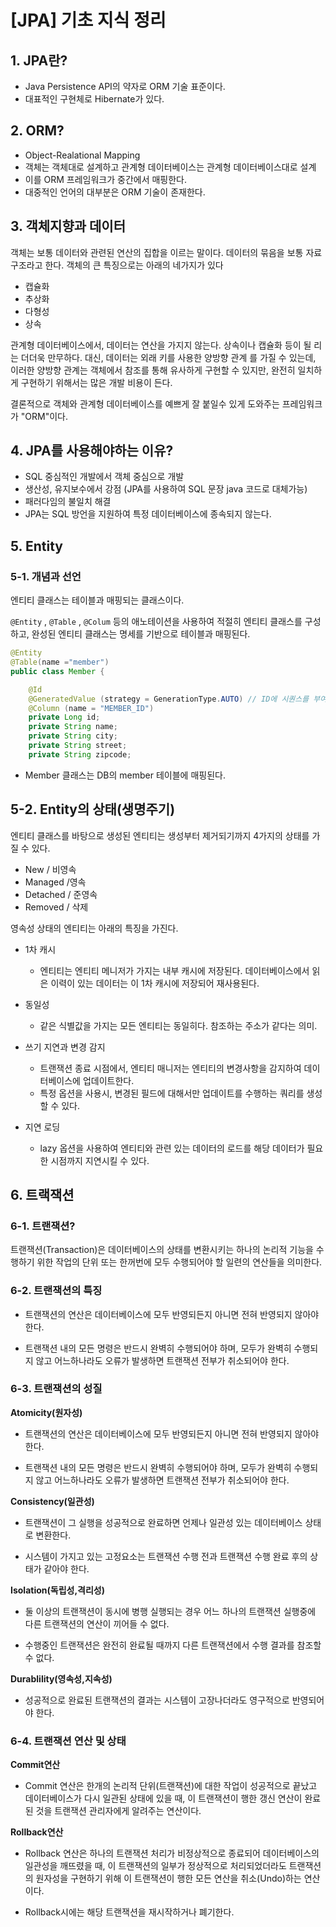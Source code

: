 # [JPA] 기초 지식 정리

## 1. JPA란?
- Java Persistence API의 약자로 ORM 기술 표준이다.
- 대표적인 구현체로 Hibernate가 있다.

## 2. ORM?
- Object-Realational Mapping
- 객체는 객체대로 설계하고 관계형 데이터베이스는 관계형 데이터베이스대로 설계
- 이를 ORM 프레임워크가 중간에서 매핑한다.
- 대중적인 언어의 대부분은 ORM 기술이 존재한다.

## 3. 객체지향과 데이터
객체는 보통 데이터와 관련된 연산의 집합을 이르는 말이다. 데이터의 묶음을 보통 자료구조라고 한다. 객체의 큰 특징으로는 아래의 네가지가 있다
- 캡슐화
- 추상화
- 다형성
- 상속

관계형 데이터베이스에서, 데이터는 연산을 가지지 않는다. 상속이나 캡슐화 등이 될 리는 더더욱 만무하다. 대신, 데이터는 외래 키를 사용한 양방향 관계 를 가질 수 있는데, 이러한 양방향 관계는 객체에서 참조를 통해 유사하게 구현할 수 있지만, 완전히 일치하게 구현하기 위해서는 많은 개발 비용이 든다.

결론적으로 객체와 관계형 데이터베이스를 예쁘게 잘 붙일수 있게 도와주는 프레임워크가 "ORM"이다.

## 4. JPA를 사용해야하는 이유?
- SQL 중심적인 개발에서 객체 중심으로 개발
- 생산성, 유지보수에서 강점 (JPA를 사용하여 SQL 문장 java 코드로 대체가능)
- 패러다임의 불일치 해결
- JPA는 SQL 방언을 지원하여 특정 데이터베이스에 종속되지 않는다.

## 5. Entity
### 5-1. 개념과 선언
엔티티 클래스는 테이블과 매핑되는 클래스이다. 

`@Entity` , `@Table` , `@Colum` 등의 애노테이션을 사용하여 적절히 엔티티 클래스를 구성하고, 완성된 엔티티 클래스는 명세를 기반으로 테이블과 매핑된다.

```java
@Entity
@Table(name ="member")
public class Member {

    @Id
    @GeneratedValue (strategy = GenerationType.AUTO) // ID에 시퀀스를 부여해 자동 생성
    @Column (name = "MEMBER_ID")
    private Long id;
    private String name;
    private String city;
    private String street;
    private String zipcode;
```
- Member 클래스는 DB의 member 테이블에 매핑된다.

## 5-2. Entity의 상태(생명주기)
엔티티 클래스를 바탕으로 생성된 엔티티는 생성부터 제거되기까지 4가지의 상태를 가질 수 있다.

- New / 비영속
- Managed /영속
- Detached / 준영속
- Removed / 삭제

영속성 상태의 엔티티는 아래의 특징을 가진다.
- 1차 캐시
    - 엔티티는 엔티티 메니저가 가지는 내부 캐시에 저장된다. 데이터베이스에서 읽은 이력이 있는 데이터는 이 1차 캐시에 저장되어 재사용된다.
    
- 동일성
    - 같은 식별값을 가지는 모든 엔티티는 동일히다. 참조하는 주소가 같다는 의미.

- 쓰기 지연과 변경 감지
    - 트랜잭션 종료 시점에서, 엔티티 매니저는 엔티티의 변경사항을 감지하여 데이터베이스에 업데이트한다.
    - 특정 옵션을 사용시, 변경된 필드에 대해서만 업데이트를 수행하는 쿼리를 생성할 수 있다.

- 지연 로딩
    - lazy 옵션을 사용하여 엔티티와 관련 있는 데이터의 로드를 해당 데이터가 필요한 시점까지 지연시킬 수 있다.

## 6. 트랙잭션
### 6-1. 트랜잭션?
트랜잭션(Transaction)은 데이터베이스의 상태를 변환시키는 하나의 논리적 기능을 수행하기 위한 작업의 단위 또는 한꺼번에 모두 수행되어야 할 일련의 연산들을 의미한다.

### 6-2. 트랜잭션의 특징
- 트랜잭션의 연산은 데이터베이스에 모두 반영되든지 아니면 전혀 반영되지 않아야 한다.

- 트랜잭션 내의 모든 명령은 반드시 완벽히 수행되어야 하며, 모두가 완벽히 수행되지 않고 어느하나라도 오류가 발생하면 트랜잭션 전부가 취소되어야 한다.

### 6-3. 트랜잭션의 성질 
**Atomicity(원자성)**
- 트랜잭션의 연산은 데이터베이스에 모두 반영되든지 아니면 전혀 반영되지 않아야 한다.

- 트랜잭션 내의 모든 명령은 반드시 완벽히 수행되어야 하며, 모두가 완벽히 수행되지 않고 어느하나라도 오류가 발생하면 트랜잭션 전부가 취소되어야 한다.

 

**Consistency(일관성)**
- 트랜잭션이 그 실행을 성공적으로 완료하면 언제나 일관성 있는 데이터베이스 상태로 변환한다.

- 시스템이 가지고 있는 고정요소는 트랜잭션 수행 전과 트랜잭션 수행 완료 후의 상태가 같아야 한다.

 

**Isolation(독립성,격리성)**
- 둘 이상의 트랜잭션이 동시에 병행 실행되는 경우 어느 하나의 트랜잭션 실행중에 다른 트랜잭션의 연산이 끼어들 수 없다.

- 수행중인 트랜잭션은 완전히 완료될 때까지 다른 트랜잭션에서 수행 결과를 참조할 수 없다.

 

**Durablility(영속성,지속성)**
- 성공적으로 완료된 트랜잭션의 결과는 시스템이 고장나더라도 영구적으로 반영되어야 한다.

### 6-4. 트랜잭션 연산 및 상태 
**Commit연산**
- Commit 연산은 한개의 논리적 단위(트랜잭션)에 대한 작업이 성공적으로 끝났고 데이터베이스가 다시 일관된 상태에 있을 때, 이 트랜잭션이 행한 갱신 연산이 완료된 것을 트랜잭션 관리자에게 알려주는 연산이다.

 

**Rollback연산**
- Rollback 연산은 하나의 트랜잭션 처리가 비정상적으로 종료되어 데이터베이스의 일관성을 깨뜨렸을 때, 이 트랜잭션의 일부가 정상적으로 처리되었더라도 트랜잭션의 원자성을 구현하기 위해 이 트랜잭션이 행한 모든 연산을 취소(Undo)하는 연산이다.

- Rollback시에는 해당 트랜잭션을 재시작하거나 폐기한다.
